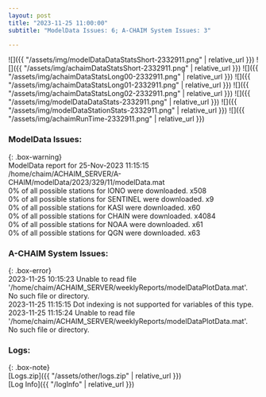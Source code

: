```yaml
---
layout: post
title: "2023-11-25 11:00:00"
subtitle: "ModelData Issues: 6; A-CHAIM System Issues: 3"

---
```


![]({{ "/assets/img/modelDataDataStatsShort-2332911.png" | relative_url }})
![]({{ "/assets/img/achaimDataStatsShort-2332911.png" | relative_url }})
![]({{ "/assets/img/achaimDataStatsLong00-2332911.png" | relative_url }})
![]({{ "/assets/img/achaimDataStatsLong01-2332911.png" | relative_url }})
![]({{ "/assets/img/achaimDataStatsLong02-2332911.png" | relative_url }})
![]({{ "/assets/img/modelDataDataStats-2332911.png" | relative_url }})
![]({{ "/assets/img/modelDataStationStats-2332911.png" | relative_url }})
![]({{ "/assets/img/achaimRunTime-2332911.png" | relative_url }})


### ModelData Issues:  
  
{: .box-warning}  
 ModelData report for 25-Nov-2023 11:15:15   
 /home/chaim/ACHAIM_SERVER/A-CHAIM/modelData/2023/329/11/modelData.mat   
 0% of all possible stations for IONO were downloaded. x508   
 0% of all possible stations for SENTINEL were downloaded. x9   
 0% of all possible stations for KASI were downloaded. x60   
 0% of all possible stations for CHAIN were downloaded. x4084   
 0% of all possible stations for NOAA were downloaded. x61   
 0% of all possible stations for QGN were downloaded. x63   
  
### A-CHAIM System Issues:  
  
{: .box-error}  
2023-11-25 10:15:23 Unable to read file '/home/chaim/ACHAIM_SERVER/weeklyReports/modelDataPlotData.mat'. No such file or directory.  
2023-11-25 11:15:15 Dot indexing is not supported for variables of this type.  
2023-11-25 11:15:24 Unable to read file '/home/chaim/ACHAIM_SERVER/weeklyReports/modelDataPlotData.mat'. No such file or directory.  

### Logs:  
  
{: .box-note}  
[Logs.zip]({{ "/assets/other/logs.zip" | relative_url }})  
[Log Info]({{ "/logInfo" | relative_url }})  
